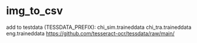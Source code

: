 # img_to_csv
add to testdata (TESSDATA_PREFIX): chi_sim.traineddata chi_tra.traineddata eng.traineddata 
https://github.com/tesseract-ocr/tessdata/raw/main/
